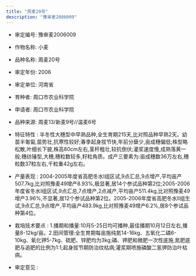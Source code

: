 ```yaml
---
title: "周麦20号"
description: "豫审麦2006009"
---
```

* 审定编号:  豫审麦2006009

*  作物名称:  小麦

*  品种名称:  周麦20号

*  审定年份:  2006

*  审定单位:  河南省

* 育种者:  周口市农业科学院

*  申请者:  周口市农业科学院

*  品种来源:  周麦13/新麦9号//温麦6号

*  特征特性 : 
半冬性大穗型中早熟品种,全生育期215天,比对照品种早熟2天。幼苗半匍匐,苗势壮,抗寒性较好;春季起身拔节快,年前分蘖少,亩成穗偏低;株型略松散,叶细长下披,株高80cm左右,茎秆粗壮,较抗倒伏;灌浆速度慢,成熟落黄一般;穗纺锤型,大穗,穗粒数较多,籽粒角质。成产三要素为:亩成穗数36万左右,穗粒数37粒左右,千粒重42g左右。
 
*  产量表现 : 
2004-2005年度省高肥冬水Ⅰ组区试,9点汇总,9点增产,平均亩产507.7kg,比对照豫麦49增产8.93%,极显著,居14个参试品种第2位;2005-2006年度省冬水Ⅰ组区试,9点汇总,7点增产,2点减产,平均亩产511.4kg,比对照豫麦49增产3.96%,不显著,居12个参试品种第2位。2005-2006年度省高肥冬水Ⅱ组生试,9点汇总,9点增产,平均亩产483.9kg,比对照豫麦49增产6.2%,居8个参试品种第4位。

*  栽培技术要点 : 
1.播期和播量:10月5-25日均可播种,最佳播期10月12日左右,播量8-12kg/亩。2.田间管理:全生育期每亩施纯氮14-16kg、五氧化二磷6-10kg、氧化钾5-7kg、硫肥、锌肥均为3kg;磷、钾肥和微肥一次性底施,氮肥底肥与追肥的比例为1:1;起身拔节期防治纹枯病;灌浆期喷施磷酸二氢钾防治叶枯病。

*  审定意见 : 

